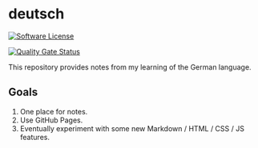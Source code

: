 # deutsch

[![Software License](https://img.shields.io/badge/license-MIT-green.svg)](LICENSE)

[![Quality Gate Status](https://sonarcloud.io/api/project_badges/measure?project=milan-miscevic_deutsch&metric=alert_status)](https://sonarcloud.io/dashboard?id=milan-miscevic_deutsch)

This repository provides notes from my learning of the German language.

## Goals

1. One place for notes.
1. Use GitHub Pages.
1. Eventually experiment with some new Markdown / HTML / CSS / JS features.
